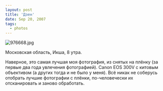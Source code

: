 ```yaml
---
layout: post
title: 'Дзен'
date: Sep 20, 2007
tags:
  - photos
---
```


![976668.jpg](upload://976668.jpg)

Московская область, Икша, 8 утра.

Наверное, это самая лучшая моя фотография, из снятых на плёнку (за первые два года увлечения фотографией). Canon EOS 300V с китовым объективом (а других тогда и не было у меня). Всё никак не соберусь отобрать лучшие фотографии с плёнки, по-человечески их отсканировать и заново обработать.

